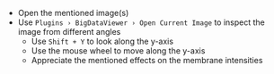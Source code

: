- Open the mentioned image(s)
- Use `Plugins › BigDataViewer › Open Current Image` to inspect the image from different angles
  - Use `Shift + Y` to look along the y-axis
  - Use the mouse wheel to move along the y-axis
  - Appreciate the mentioned effects on the membrane intensities
